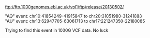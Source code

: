 ftp://ftp.1000genomes.ebi.ac.uk/vol1/ftp/release/20130502/

"AQ" event: chr10:41854249-41915847	to chr20:31051980-31241883	
"AU" event: chr13:62947705-63061713	to chr17:221247350-22180085	

Trying to find this event in 1000G VCF data.  No luck
